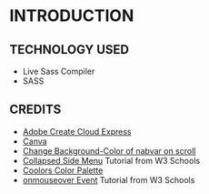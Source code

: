 # INTRODUCTION

## TECHNOLOGY USED
- Live Sass Compiler  
- SASS  


## CREDITS
- [Adobe Create Cloud Express](https://www.adobe.com/express/feature/image/transparent-background)   
- [Canva](https://www.canva.com/)
- [Change Background-Color of nabvar on scroll](https://stackoverflow.com/questions/23706003/changing-nav-bar-color-after-scrolling)  
- [Collapsed Side Menu](https://www.w3schools.com/howto/howto_js_collapse_sidebar.asp) Tutorial from W3 Schools  
- [Coolors Color Palette](https://coolors.co/palettes/trending/)
- [onmouseover Event](https://www.w3schools.com/jsref/event_onmouseover.asp) Tutorial from W3 Schools 